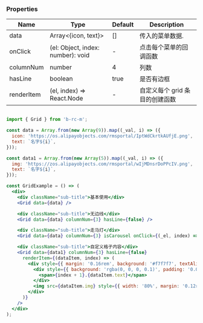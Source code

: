 ### Properties

Name | Type | Default | Description 
--------- | ------------- | ------------- | -------------
data |	Array<{icon, text}> 	| [] |	传入的菜单数据.
onClick	| (el: Object, index: number): void|	-	|点击每个菜单的回调函数
columnNum|	number|4|	列数
hasLine|		boolean	|true |		是否有边框
renderItem|	(el, index) => React.Node|	-	|自定义每个 grid 条目的创建函数


```jsx harmony

import { Grid } from 'b-rc-m';

const data = Array.from(new Array(9)).map((_val, i) => ({
  icon: 'https://os.alipayobjects.com/rmsportal/IptWdCkrtkAUfjE.png',
  text: `名字${i}`,
}));

const data1 = Array.from(new Array(5)).map((_val, i) => ({
  img: 'https://zos.alipayobjects.com/rmsportal/wIjMDnsrDoPPcIV.png',
  text: `名字${i}`,
}));

const GridExample = () => (
  <div>
    <div className="sub-title">基本使用</div>
    <Grid data={data} />

    <div className="sub-title">无边线</div>
    <Grid data={data} columnNum={3} hasLine={false} />

    <div className="sub-title">走马灯</div>
    <Grid data={data} columnNum={3} isCarousel onClick={(_el, index) => alert(index)} />

    <div className="sub-title">自定义格子内容</div>
    <Grid data={data1} columnNum={3} hasLine={false}
      renderItem={(dataItem, index) => (
        <div style={{ margin: '0.16rem', background: '#f7f7f7', textAlign: 'center' }}>
          <div style={{ background: 'rgba(0, 0, 0, 0.1)', padding: '0.08rem' }}>
            <span>{index + 1}.{dataItem.text}</span>
          </div>
          <img src={dataItem.img} style={{ width: '80%', margin: '0.12rem' }} />
        </div>
      )}
    />
  </div>
);

```

